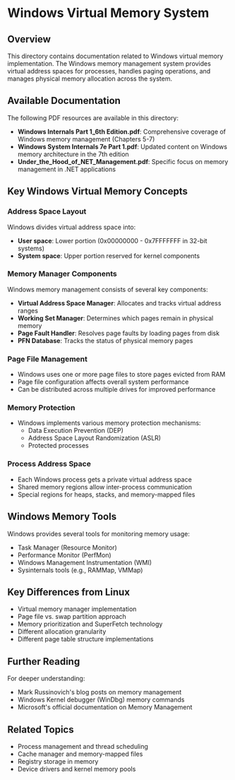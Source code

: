 # Windows Virtual Memory System

## Overview

This directory contains documentation related to Windows virtual memory implementation. The Windows memory management system provides virtual address spaces for processes, handles paging operations, and manages physical memory allocation across the system.

## Available Documentation

The following PDF resources are available in this directory:

- **Windows Internals Part 1_6th Edition.pdf**: Comprehensive coverage of Windows memory management (Chapters 5-7)
- **Windows System Internals 7e Part 1.pdf**: Updated content on Windows memory architecture in the 7th edition
- **Under_the_Hood_of_NET_Management.pdf**: Specific focus on memory management in .NET applications

## Key Windows Virtual Memory Concepts

### Address Space Layout

Windows divides virtual address space into:
- **User space**: Lower portion (0x00000000 - 0x7FFFFFFF in 32-bit systems)
- **System space**: Upper portion reserved for kernel components

### Memory Manager Components

Windows memory management consists of several key components:
- **Virtual Address Space Manager**: Allocates and tracks virtual address ranges
- **Working Set Manager**: Determines which pages remain in physical memory
- **Page Fault Handler**: Resolves page faults by loading pages from disk
- **PFN Database**: Tracks the status of physical memory pages

### Page File Management

- Windows uses one or more page files to store pages evicted from RAM
- Page file configuration affects overall system performance
- Can be distributed across multiple drives for improved performance

### Memory Protection

- Windows implements various memory protection mechanisms:
  - Data Execution Prevention (DEP)
  - Address Space Layout Randomization (ASLR)
  - Protected processes

### Process Address Space

- Each Windows process gets a private virtual address space
- Shared memory regions allow inter-process communication
- Special regions for heaps, stacks, and memory-mapped files

## Windows Memory Tools

Windows provides several tools for monitoring memory usage:
- Task Manager (Resource Monitor)
- Performance Monitor (PerfMon)
- Windows Management Instrumentation (WMI)
- Sysinternals tools (e.g., RAMMap, VMMap)

## Key Differences from Linux

- Virtual memory manager implementation
- Page file vs. swap partition approach
- Memory prioritization and SuperFetch technology
- Different allocation granularity
- Different page table structure implementations

## Further Reading

For deeper understanding:
- Mark Russinovich's blog posts on memory management
- Windows Kernel debugger (WinDbg) memory commands
- Microsoft's official documentation on Memory Management

## Related Topics

- Process management and thread scheduling
- Cache manager and memory-mapped files
- Registry storage in memory
- Device drivers and kernel memory pools
